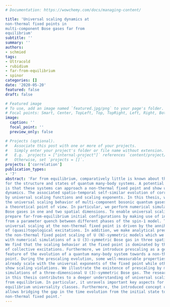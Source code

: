 ```yaml
---
# Documentation: https://wowchemy.com/docs/managing-content/

title: 'Universal scaling dynamics at
non-thermal fixed points in
multi-component Bose gases far from
equilibrium'
subtitle: ''
summary: ''
authors:
- schmied
tags:
- Ultracold
- rubidium
- far-from-equilibrium
- spinor
categories: []
date: '2020-05-20'
featured: false
draft: false

# Featured image
# To use, add an image named `featured.jpg/png` to your page's folder.
# Focal points: Smart, Center, TopLeft, Top, TopRight, Left, Right, BottomLeft, Bottom, BottomRight.
image:
  caption: ''
  focal_point: ''
  preview_only: false

# Projects (optional).
#   Associate this post with one or more of your projects.
#   Simply enter your project's folder or file name without extension.
#   E.g. `projects = ["internal-project"]` references `content/project/deep-learning/index.md`.
#   Otherwise, set `projects = []`.
projects: ['correlation']
publication_types:
- '7'
abstract: 'Far from equilibrium, comparatively little is known about the possibilities nature reserves
for the structure and states of quantum many-body systems. A potential scenario
is that these systems can approach a non-thermal fixed point and show universal scaling
dynamics. The associated spatio-temporal self-similar evolution of correlations is characterized
by universal scaling functions and scaling exponents. In this thesis, we investigate
the universal scaling behavior of multi-component bosonic quantum gases from
a theoretical point of view. In particular, we perform numerical simulations of spin-1
Bose gases in one and two spatial dimensions. To enable universal scaling dynamics, we
prepare far-from-equilibrium initial configurations by making use of instabilities arising
from a parameter quench between different phases of the spin-1 model. The subsequent
universal scaling at the non-thermal fixed point is driven by the annihilation and dissolution
of (quasi)topological excitations. In addition, we make analytical predictions for
the non-thermal fixed point scaling of U (N)-symmetric models which we corroborate
with numerical simulations of a U (3)-symmetric Bose gas in three spatial dimensions.
We find that the scaling behavior at the fixed point is dominated by the conserved redistribution
of collective excitations. Furthermore, we introduce prescaling as a generic
feature of the evolution of a quantum many-body system towards a non-thermal fixed
point. During the prescaling evolution, some well-measurable properties of spatial correlations
already scale with the universal exponents of the fixed point while others still
show scaling violations. We illustrate the existence of prescaling by means of numerical
simulations of a three-dimensional U (3)-symmetric Bose gas. The research presented
in this thesis contributes to a deeper understanding of universal scaling dynamics far
from equilibrium. In particular, it unravels important key aspects for establishing out-of-
equilibrium universality classes. Furthermore, the introduced concept of prescaling
allows bridging the gap in the time evolution from the initial state to the associated
non-thermal fixed point.'
---
```

